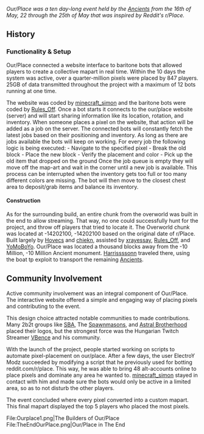 *Our/Place was a ten day-long event held by the [Ancients](https://2b2t.miraheze.org/wiki/Ancients) from the 16th of May, 22 through the 25th of May that was inspired by Reddit's r/Place.*
## History
### Functionality & Setup
Our/Place connected a website interface to baritone bots that allowed players to create a collective mapart in real time. Within the 10 days the system was active, over a quarter-million pixels were placed by 847 players. 25GB of data transmitted throughout the project with a maximum of 12 bots running at one time.

The website was coded by [minecraft_simon](https://2b2t.miraheze.org/wiki/minecraft_simon) and the baritone bots were coded by [Rules_Off](https://2b2t.miraheze.org/wiki/Rules_Off). Once a bot starts it connects to the our/place website (server) and will start sharing information like its location, rotation, and inventory. When someone places a pixel on the website, that action will be added as a job on the server. The connected bots will constantly fetch the latest jobs based on their positioning and inventory. As long as there are jobs available the bots will keep on working. For every job the following logic is being executed: - Navigate to the specified pixel - Break the old block - Place the new block - Verify the placement and color - Pick up the old item that dropped on the ground Once the job queue is empty they will move off the map-art and wait in the corner until a new job is available. This process can be interrupted when the inventory gets too full or too many different colors are missing. The bot will then move to the closest chest area to deposit/grab items and balance its inventory.

#### Construction
As for the surrounding build, an entire chunk from the overworld was built in the end to allow streaming. That way, no one could successfully hunt for the project, and throw off players that tried to locate it. The Overworld chunk was located at -14202100, -14202100 based on the original date of r/Place. Built largely by [Hovecs](https://2b2t.miraheze.org/wiki/Hovecs) and [chiekn](https://2b2t.miraheze.org/wiki/chiekn), assisted by [xrayessay](https://2b2t.miraheze.org/wiki/xrayessay), [Rules_Off](https://2b2t.miraheze.org/wiki/Rules_Off), and [YoMoBoYo](https://2b2t.miraheze.org/wiki/YoMoBoYo). Our/Place was located a thousand blocks away from the -10 Million, -10 Million Ancient monument. [Harrissssonn](https://2b2t.miraheze.org/wiki/Harrissssonn) traveled there, using the boat tp exploit to transport the remaining [Ancients](https://2b2t.miraheze.org/wiki/Ancients).

## Community Involvement
Active community involvement was an integral component of Our/Place. The interactive website offered a simple and engaging way of placing pixels and contributing to the event.

This design choice attracted notable communities to made contributions. Many 2b2t groups like [SBA](https://2b2t.miraheze.org/wiki/Spawn_Builders_Association), The [Spawnmasons](https://2b2t.miraheze.org/wiki/SpawnMasons), and [Astral Brotherhood](https://2b2t.miraheze.org/wiki/Astral_Brotherhood) placed their logos, but the strongest force was the Hungarian Twitch Streamer [VBence](https://2b2t.miraheze.org/wiki/VBence) and his community.

With the launch of the project, people started working on scripts to automate pixel-placement on our/place. After a few days, the user ElectroY Modz succeeded by modifying a script that he previously used for botting reddit.com/r/place. This way, he was able to bring 48 alt-accounts online to place pixels and dominate any area he wanted to. [minecraft_simon](https://2b2t.miraheze.org/wiki/minecraft_simon) stayed in contact with him and made sure the bots would only be active in a limited area, so as to not disturb the other players.

The event concluded where every pixel converted into a custom mapart. This final mapart displayed the top 5 players who placed the most pixels.

<gallery>
File:Ourplace1.png|The Builders of Our/Place
File:TheEndOurPlace.png|Our/Place in The End
</gallery>
